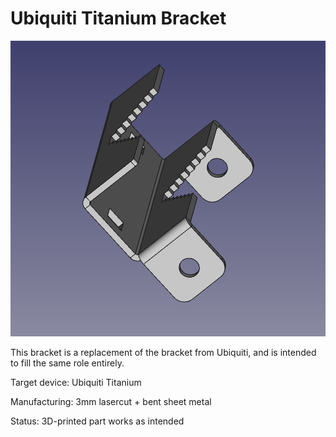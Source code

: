 # Ubiquiti Titanium Bracket

[![Alt text](bracket_sheetmetal_v1.png "Ubiquiti Titanium Bracket v1")](bracket_sheetmetal_v1.png)

This bracket is a replacement of the bracket from Ubiquiti,
and is intended to fill the same role entirely.

Target device: Ubiquiti Titanium

Manufacturing: 3mm lasercut + bent sheet metal

Status: 3D-printed part works as intended
